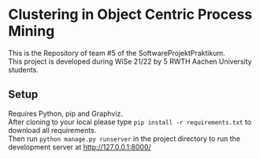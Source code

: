 # Clustering in Object Centric Process Mining
This is the Repository of team #5 of the SoftwareProjektPraktikum.\
This project is developed during WiSe 21/22 by 5 RWTH Aachen University students.

## Setup
Requires Python, pip and Graphviz.\
After cloning to your local please type ```pip install -r requirements.txt``` to download all requirements.\
Then run ```python manage.py runserver``` in the project directory to run the development server at http://127.0.0.1:8000/
